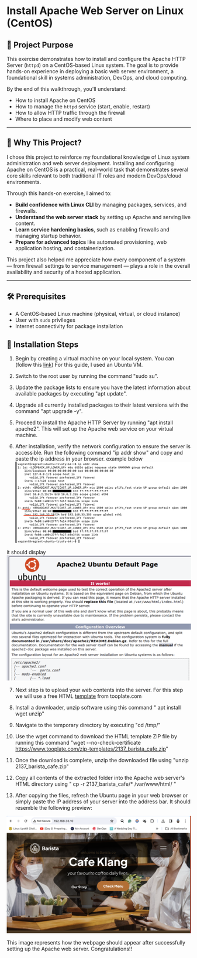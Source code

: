 # Install Apache Web Server on Linux (CentOS)

## 📌 Project Purpose

This exercise demonstrates how to install and configure the Apache HTTP Server (`httpd`) on a CentOS-based Linux system. The goal is to provide hands-on experience in deploying a basic web server environment, a foundational skill in systems administration, DevOps, and cloud computing. 

By the end of this walkthrough, you'll understand:
- How to install Apache on CentOS
- How to manage the `httpd` service (start, enable, restart)
- How to allow HTTP traffic through the firewall
- Where to place and modify web content

---

## 🎯 Why This Project?

I chose this project to reinforce my foundational knowledge of Linux system administration and web server deployment. Installing and configuring Apache on CentOS is a practical, real-world task that demonstrates several core skills relevant to both traditional IT roles and modern DevOps/cloud environments.

Through this hands-on exercise, I aimed to:

- **Build confidence with Linux CLI** by managing packages, services, and firewalls.
- **Understand the web server stack** by setting up Apache and serving live content.
- **Learn service hardening basics**, such as enabling firewalls and managing startup behavior.
- **Prepare for advanced topics** like automated provisioning, web application hosting, and containerization.

This project also helped me appreciate how every component of a system — from firewall settings to service management — plays a role in the overall availability and security of a hosted application.

---

## 🛠️ Prerequisites

- A CentOS-based Linux machine (physical, virtual, or cloud instance)
- User with `sudo` privileges
- Internet connectivity for package installation

## 🚀 Installation Steps

1. Begin by creating a virtual machine on your local system. You can (follow this [link](https://github.com/KwesiLovesTech/Create-VM-manually-or-automatically-using-Vagrant-by-HashiCorp))
For this guide, I used an Ubuntu VM.

2. Switch to the root user by running the command "sudo su".

3. Update the package lists to ensure you have the latest information about available packages by executing "apt update".

4. Upgrade all currently installed packages to their latest versions with the command "apt upgrade -y".

5. Proceed to install the Apache HTTP Server by running "apt install apache2". This will set up the Apache web service on your virtual machine.

6. After installation, verify the network configuration to ensure the server is accessible. Run the following command "ip addr show" and copy and paste the ip address in your browser.
example below
![ip addr show](image.png)

it should display
![apache2](image-1.png)
 
7. Next step is to upload your web contents into the server. For this step we will use a free HTML [template](https://www.tooplate.com/zip-templates/2137_barista_cafe.zip) from tooplate.com

8. Install a downloader, unzip software using this command " apt install wget unzip"

9. Navigate to the temporary directory by executing "cd /tmp/"

10. Use the wget command to download the HTML template ZIP file by running this command "wget --no-check-certificate https://www.tooplate.com/zip-templates/2137_barista_cafe.zip"

11. Once the download is complete, unzip the downloaded file using "unzip 2137_barista_cafe.zip"

12. Copy all contents of the extracted folder into the Apache web server's HTML directory using " cp -r 2137_barista_cafe/* /var/www/html/ "

13. After copying the files, refresh the Ubuntu page in your web browser or simply paste the IP address of your server into the address bar. It should resemble the following preview: 


![cafe](image-2.png)

This image represents how the webpage should appear after successfully setting up the Apache web server. Congratulations!!